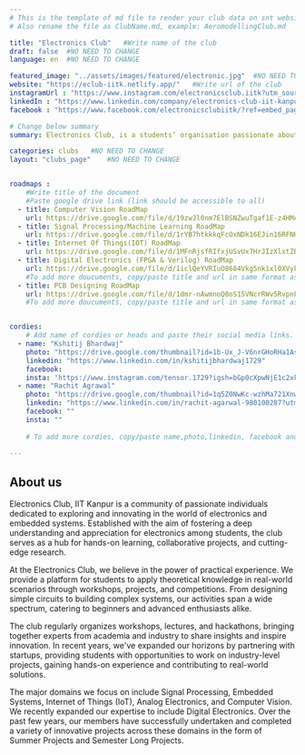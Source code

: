 ```yaml
---
# This is the template of md file to render your club data on snt website. The below example is of Aeromodelling Club, please modify the data according to your clunb.
# Also rename the file as ClubName.md, example: AeromodellingClub.md

title: "Electronics Club"   #Write name of the club
draft: false  #NO NEED TO CHANGE
language: en  #NO NEED TO CHANGE

featured_image: "../assets/images/featured/electronic.jpg"  #NO NEED TO CHANGE
website: "https://eclub-iitk.netlify.app/"   #Write url of the club
instagramUrl : "https://www.instagram.com/electronicsclub.iitk?utm_source=ig_web_button_share_sheet&igsh=ZDNlZDc0MzIxNw=="
linkedIn : "https://www.linkedin.com/company/electronics-club-iit-kanpur/mycompany/?viewAsMember=true"
facebook : "https://www.facebook.com/electronicsclubiitk/?ref=embed_page"

# Change below summary
summary: Electronics Club, is a students’ organisation passionate about electronics and technology, coming together to explore, learn, and innovate. Our club provides a collaborative environment where members can work on exciting projects, enhance their skills, and connect with like-minded individuals. Whether you're a beginner or an experienced enthusiast, you'll find opportunities to engage in hands-on activities, attend workshops, and participate in competitions.

categories: clubs   #NO NEED TO CHANGE
layout: "clubs_page"    #NO NEED TO CHANGE


roadmaps :
    #Write title of the document
    #Paste google drive link (link should be accessible to all)
  - title: Computer Vision RoadMap
    url: https://drive.google.com/file/d/19zwJl0nm7ElBSNZwuTgaf1E-z4HMcGQY/view?usp=sharing
  - title: Signal Processing/Machine Learning RoadMap
    url: https://drive.google.com/file/d/1rYB7htkkkqFcOxNDk16EJin16RFNHwi9/view?usp=sharing
  - title: Internet Of Things(IOT) RoadMap
    url: https://drive.google.com/file/d/1MFnRjsfRIfxjUSvUx7HrJIzXlxtZB7zH/view?usp=sharing
  - title: Digital Electronics (FPGA & Verilog) RoadMap
    url: https://drive.google.com/file/d/1iclQeYVRIuO8684Vkg5nk1xl0XVykGZx/view?usp=sharing
    #To add more doucuments, copy/paste title and url in same format as above.
  - title: PCB Designing RoadMap
    url: https://drive.google.com/file/d/1dmr-nAwmnoQ0oS15VNcrRWv5RvpnFQis/view?usp=sharing
    #To add more doucuments, copy/paste title and url in same format as above.


cordies:
    # Add name of cordies or heads and paste their social media links.
  - name: "Kshitij Bhardwaj"
    photo: "https://drive.google.com/thumbnail?id=1b-Ux_J-V6nrGHoRHa1As-nfybJZthY5X&sz=w1000"
    linkedin: "https://www.linkedin.com/in/kshitijbhardwaj1729"
    facebook: 
    insta: "https://www.instagram.com/tensor.1729?igsh=bGp0cXpwNjE1c2xk"
  - name: "Rachit Agrawal"
    photo: "https://drive.google.com/thumbnail?id=1q5Z0NwKc-wzhMa721XnwO1VRLWUjZ4vM&sz=w1000"
    linkedin: "https://www.linkedin.com/in/rachit-agarwal-980100287?utm_source=share&utm_campaign=share_via&utm_content=profile&utm_medium=android_app"
    facebook: ""
    insta: ""
 
    # To add more cordies, copy/paste name,photo,linkedin, facebook and insta in same format as above.
    
---
```


<!-- Write about us section -->
## About us
Electronics Club, IIT Kanpur is a community of passionate individuals dedicated to exploring and innovating in the world of electronics and embedded systems. Established with the aim of fostering a deep understanding and appreciation for electronics among students, the club serves as a hub for hands-on learning, collaborative projects, and cutting-edge research.

At the Electronics Club, we believe in the power of practical experience. We provide a platform for students to apply theoretical knowledge in real-world scenarios through workshops, projects, and competitions. From designing simple circuits to building complex systems, our activities span a wide spectrum, catering to beginners and advanced enthusiasts alike.

The club regularly organizes workshops, lectures, and hackathons, bringing together experts from academia and industry to share insights and inspire innovation.  In recent years, we've expanded our horizons by partnering with startups, providing students with opportunities to work on industry-level projects, gaining hands-on experience and contributing to real-world solutions.

The major domains we focus on include Signal Processing, Embedded Systems, Internet of Things (IoT), Analog Electronics, and Computer Vision. We recently expanded our expertise to include Digital Electronics. Over the past few years, our members have successfully undertaken and completed a variety of innovative projects across these domains in the form of Summer Projects and Semester Long Projects.